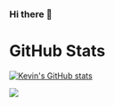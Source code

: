 ### Hi there 👋

<!--
**KXJiao/KXJiao** is a ✨ _special_ ✨ repository because its `README.md` (this file) appears on your GitHub profile.

Here are some ideas to get you started:

- 🔭 I’m currently working on ...
- 🌱 I’m currently learning ...
- 👯 I’m looking to collaborate on ...
- 🤔 I’m looking for help with ...
- 💬 Ask me about ...
- 📫 How to reach me: ...
- 😄 Pronouns: ...
- ⚡ Fun fact: ...
-->


# GitHub Stats
[![Kevin's GitHub stats](https://github-readme-stats.vercel.app/api?username=KXJiao)](https://github.com/anuraghazra/github-readme-stats&count_private=true&theme=radical)

![](https://komarev.com/ghpvc/?username=KXJiao&color=blue)
